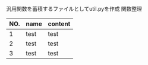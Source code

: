 汎用関数を蓄積するファイルとしてutil.pyを作成
関数整理

| NO. | name | content | 
| --- | ---- | ------- | 
| 1   | test | test    | 
| 2   | test | test    | 
| 3   | test | test    | 
